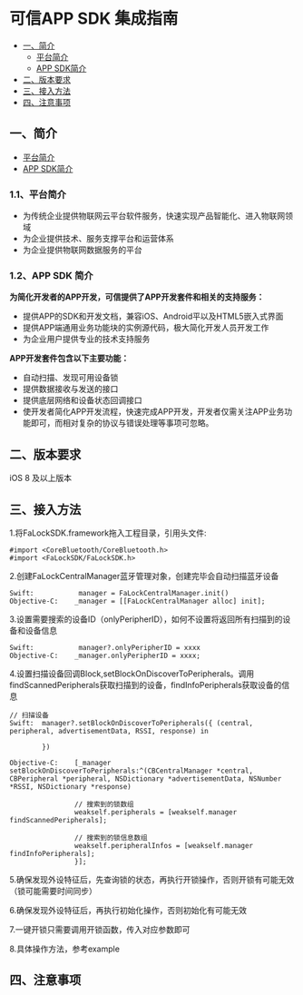 # **可信APP SDK 集成指南**


- [一、简介](#Introduction)
    - [平台简介](#Platform_Introduction)
    - [APP SDK简介](#sdk_Introduction)
- [二、版本要求](#Version)
- [三、接入方法](#Integrated)
- [四、注意事项](#Notice)

## 一、<a name="Introduction">简介</a>

- [平台简介](#Platform_Introduction)
- [APP SDK简介](#sdk_Introduction)

### 1.1、<a name="Platform_Introduction">平台简介</a>
- 为传统企业提供物联网云平台软件服务，快速实现产品智能化、进入物联网领域
- 为企业提供技术、服务支撑平台和运营体系
- 为企业提供物联网数据服务的平台

### 1.2、<a name="sdk_Introduction">APP SDK 简介</a>

**为简化开发者的APP开发，可信提供了APP开发套件和相关的支持服务：**

- 提供APP的SDK和开发文档，兼容iOS、Android平以及HTML5嵌入式界面
- 提供APP端通用业务功能块的实例源代码，极大简化开发人员开发工作
- 为企业用户提供专业的技术支持服务

**APP开发套件包含以下主要功能：**

- 自动扫描、发现可用设备锁
- 提供数据接收与发送的接口
- 提供底层网络和设备状态回调接口
- 使开发者简化APP开发流程，快速完成APP开发，开发者仅需关注APP业务功能即可，而相对复杂的协议与错误处理等事项可忽略。


## 二、<a name="Version">版本要求</a>
iOS 8 及以上版本

## 三、<a name="Integrated">接入方法</a> 
1.将FaLockSDK.framework拖入工程目录，引用头文件:

```
#import <CoreBluetooth/CoreBluetooth.h> 
#import <FaLockSDK/FaLockSDK.h>
```
2.创建FaLockCentralManager蓝牙管理对象，创建完毕会自动扫描蓝牙设备

```
Swift: 			 manager = FaLockCentralManager.init()
Objective-C:	_manager = [[FaLockCentralManager alloc] init];
```

3.设置需要搜索的设备ID（onlyPeripherID），如何不设置将返回所有扫描到的设备和设备信息

```
Swift: 			 manager?.onlyPeripherID = xxxx
Objective-C:	_manager.onlyPeripherID = xxxx;
```
4.设置扫描设备回调Block,setBlockOnDiscoverToPeripherals。调用findScannedPeripherals获取扫描到的设备，findInfoPeripherals获取设备的信息

```
// 扫描设备
Swift: 	manager?.setBlockOnDiscoverToPeripherals({ (central, peripheral, advertisementData, RSSI, response) in

		})

Objective-C:	[_manager setBlockOnDiscoverToPeripherals:^(CBCentralManager *central, CBPeripheral *peripheral, NSDictionary *advertisementData, NSNumber *RSSI, NSDictionary *response) 

				// 搜索到的锁数组
			    weakself.peripherals = [weakself.manager findScannedPeripherals];
			    
			    // 搜索到的锁信息数组
			    weakself.peripheralInfos = [weakself.manager findInfoPeripherals];
				}];
```

5.确保发现外设特征后，先查询锁的状态，再执行开锁操作，否则开锁有可能无效（锁可能需要时间同步）

6.确保发现外设特征后，再执行初始化操作，否则初始化有可能无效

7.一键开锁只需要调用开锁函数，传入对应参数即可

8.具体操作方法，参考example 
 
## 四、<a name="Notice">注意事项</a>
